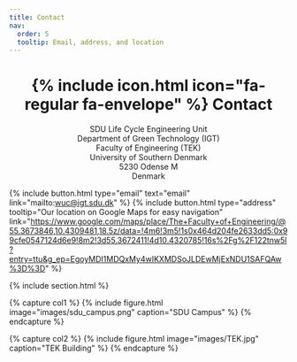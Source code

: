 ```yaml
---
title: Contact
nav:
  order: 5
  tooltip: Email, address, and location
---
```


<div style="text-align: center;">
<h1>{% include icon.html icon="fa-regular fa-envelope" %} Contact</h1>

SDU Life Cycle Engineering Unit<br>
Department of Green Technology (IGT)<br>
Faculty of Engineering (TEK)<br>
University of Southern Denmark<br>
5230 Odense M<br>
Denmark
</div>

{%
  include button.html
  type="email"
  text="email"
  link="mailto:wuc@igt.sdu.dk"
%}
{%
  include button.html
  type="address"
  tooltip="Our location on Google Maps for easy navigation"
  link="https://www.google.com/maps/place/The+Faculty+of+Engineering/@55.3673846,10.4309481,18.5z/data=!4m6!3m5!1s0x464d204fe2633dd5:0x99cfe0547124d6e9!8m2!3d55.3672411!4d10.4320785!16s%2Fg%2F122tnw5l?entry=ttu&g_ep=EgoyMDI1MDQxMy4wIKXMDSoJLDEwMjExNDU1SAFQAw%3D%3D"
%}

{% include section.html %}

{% capture col1 %}
{%
  include figure.html
  image="images/sdu_campus.png"
  caption="SDU Campus"
%}
{% endcapture %}

{% capture col2 %}
{%
  include figure.html
  image="images/TEK.jpg"
  caption="TEK Building"
%}
{% endcapture %}
